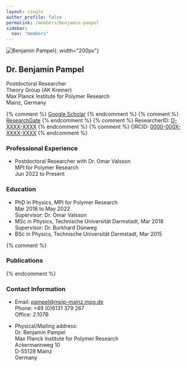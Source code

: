 ```yaml
---
layout: single
author_profile: false
permalink: /members/benjamin-pampel
sidebar:
  nav: "members"
---
```


![Benjamin Pampel]({{site.url}}/assets/images/BenjaminPampel.jpg){: width="200px"}

## Dr. Benjamin Pampel
Postdoctoral Researcher  
Theory Group (AK Kremer)  
Max Planck Institute for Polymer Research  
Mainz, Germany

{% comment %} [Google Scholar](https://scholar.google.nl/citations?user=XXXXXX)  {% endcomment %}
{% comment %} [ResearchGate](https://www.researchgate.net/profile/XXXXX)  {% endcomment %}
{% comment %} ResearcherID: [D-XXXX-XXXX](http://www.researcherid.com/rid/XXXXX)  {% endcomment %}
{% comment %} ORCID: [0000-000X-XXXX-XXXX](http://orcid.org/0000-000X-XXXX-XXXX)  {% endcomment %}

### Professional Experience
* Postdoctoral Researcher with Dr. Omar Valsson  
  MPI for Polymer Research  
  Jun 2022 to Present

### Education

* PhD in Physics, MPI for Polymer Research  
  Mar 2018 to May 2022  
  Supervisor: Dr. Omar Valsson
* MSc in Physics, Technische Universität Darmstadt, Mar 2018  
  Supervisor: Dr. Burkhard Dünweg  
* BSc in Physics, Technische Universität Darmstadt, Mar 2015  

{% comment %}
### Publications
{% endcomment %}

### Contact Information
* Email: [pampel@mpip-mainz.mpg.de](mailto:pampel@mpip-mainz.mpg.de)  
  Phone: +49 (0)6131 379 267  
  Office: 2.107B

* Physical/Mailing address:  
  Dr. Benjamin Pampel  
  Max Planck Institute for Polymer Research  
  Ackermannweg 10  
  D-55128 Mainz  
  Germany
